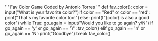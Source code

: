 
'''
Fav Color Game
Coded by Antonio Torres
'''
def fav_color():
	color = input("What is your favorite color?")
	if color == "Red" or color == 'red':
		print("That's my favorite color too!")
	else:
		print(f"{color} is also a good color")
	while True:
		go_again = input("Would you like to go again? y/N")
		if go_again == 'y' or go_again == 'Y':
			fav_color()
		elif go_again == 'n' or go_again == 'N':
			print("Goodbye")
			break
fav_color()